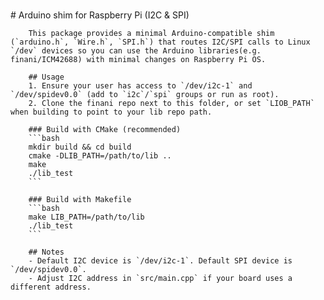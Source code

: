 \
        # Arduino shim for Raspberry Pi (I2C & SPI)

        This package provides a minimal Arduino-compatible shim (`arduino.h`, `Wire.h`, `SPI.h`) that routes I2C/SPI calls to Linux `/dev` devices so you can use the Arduino libraries(e.g. finani/ICM42688) with minimal changes on Raspberry Pi OS.

        ## Usage
        1. Ensure your user has access to `/dev/i2c-1` and `/dev/spidev0.0` (add to `i2c`/`spi` groups or run as root).
        2. Clone the finani repo next to this folder, or set `LIOB_PATH` when building to point to your lib repo path.

        ### Build with CMake (recommended)
        ```bash
        mkdir build && cd build
        cmake -DLIB_PATH=/path/to/lib ..
        make
        ./lib_test
        ```

        ### Build with Makefile
        ```bash
        make LIB_PATH=/path/to/lib
        ./lib_test
        ```

        ## Notes
        - Default I2C device is `/dev/i2c-1`. Default SPI device is `/dev/spidev0.0`.
        - Adjust I2C address in `src/main.cpp` if your board uses a different address.

